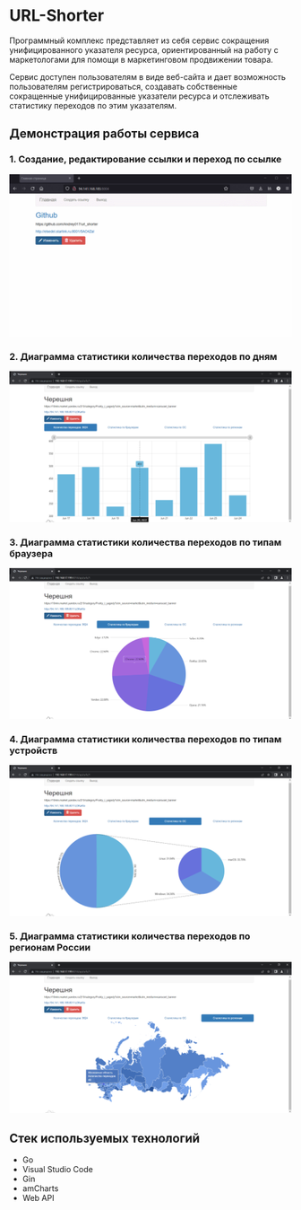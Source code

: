 # URL-Shorter

Программный комплекс представляет из себя сервис сокращения унифицированного указателя ресурса, ориентированный на работу с маркетологами для помощи в маркетинговом продвижении товара.

Сервис доступен пользователям в виде веб-сайта и дает возможность пользователям регистрироваться, создавать собственные сокращенные унифицированные указатели ресурса и отслеживать статистику переходов по этим указателям.

## Демонстрация работы сервиса

### 1. Создание, редактирование ссылки и переход по ссылке
<p align="center">
  <img src="screenshots/demo.gif" />
</p>

### 2. Диаграмма статистики количества переходов по дням
<p align="center">
  <img src="screenshots/stat_url.png" />
</p>

### 3. Диаграмма статистики количества переходов по типам браузера
<p align="center">
  <img src="screenshots/stat_url2.png" />
</p>

### 4. Диаграмма статистики количества переходов по типам устройств
<p align="center">
  <img src="screenshots/stat_url3.png" />
</p>

### 5. Диаграмма статистики количества переходов по регионам России
<p align="center">
  <img src="screenshots/stat_url4.png" />
</p>

## Стек используемых технологий

- Go
- Visual Studio Code
- Gin
- amCharts
- Web API
